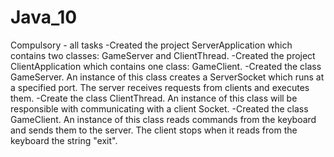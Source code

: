 # Java_10
Compulsory - all tasks
-Created the project ServerApplication which contains two classes: GameServer and ClientThread.
-Created the project ClientApplication which contains one class: GameClient.
-Created the class GameServer. An instance of this class creates a ServerSocket which runs at a specified port. The server receives         requests from clients and executes them.
-Create the class ClientThread. An instance of this class will be responsible with communicating with a client Socket.
-Created the class GameClient. An instance of this class reads commands from the keyboard and sends them to the server. The client stops when it reads from the keyboard the string "exit".
